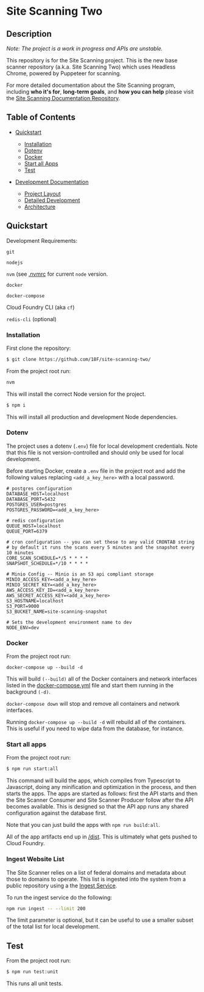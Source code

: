 # Site Scanning Two 

## Description
_Note: The project is a work in progress and APIs are unstable._

This repository is for the Site Scanning project. This is the new base scanner repository (a.k.a. Site Scanning Two) which uses Headless Chrome, powered by Puppeteer for scanning. 

For more detailed documentation about the Site Scanning program, including **who it's for**, **long-term goals**, and **how you can help** please visit the [Site Scanning Documentation Repository](https://github.com/18F/site-scanning-documentation).


## Table of Contents

* [Quickstart](#quickstart)
    * [Installation](#Installation)
    * [Dotenv](#Dotenv)
    * [Docker](#Docker)
    * [Start all Apps](#start-all-apps)
    * [Test](#test)

* [Development Documentation](./docs)
    * [Project Layout](./docs/layout.md)
    * [Detailed Development](./docs/development.md)
    * [Architecture](./docs/architecture/README.md)


## Quickstart

Development Requirements:

`git`

`nodejs`

`nvm` (see [.nvmrc](./.nvmrc) for current `node` version.

`docker`

`docker-compose`

Cloud Foundry CLI (aka `cf`)

`redis-cli` (optional)

### Installation

First clone the repository:

```bash
$ git clone https://github.com/18F/site-scanning-two/
```


From the project root run:

```bash
nvm
```
This will install the correct Node version for the project.


```bash
$ npm i
```
This will install all production and development Node dependencies.

### Dotenv
The project uses a dotenv (`.env`) file for local development credentials. Note that this file is not version-controlled and should only be used for local development.

Before starting Docker, create a `.env` file in the project root and add the following values replacing `<add_a_key_here>` with a local password. 

```
# postgres configuration
DATABASE_HOST=localhost
DATABASE_PORT=5432
POSTGRES_USER=postgres
POSTGRES_PASSWORD=<add_a_key_here>

# redis configuration
QUEUE_HOST=localhost
QUEUE_PORT=6379

# cron configuration -- you can set these to any valid CRONTAB string
# by default it runs the scans every 5 minutes and the snapshot every 10 minutes
CORE_SCAN_SCHEDULE=*/5 * * * *
SNAPSHOT_SCHEDULE=*/10 * * * *

# Minio Config -- Minio is an S3 api compliant storage
MINIO_ACCESS_KEY=<add_a_key_here>
MINIO_SECRET_KEY=<add_a_key_here>
AWS_ACCESS_KEY_ID=<add_a_key_here>
AWS_SECRET_ACCESS_KEY=<add_a_key_here>
S3_HOSTNAME=localhost
S3_PORT=9000
S3_BUCKET_NAME=site-scanning-snapshot

# Sets the development environment name to dev
NODE_ENV=dev
```


### Docker
From the project root run:

```
docker-compose up --build -d
```

This will build `(--build)` all of the Docker containers and network interfaces listed in the [docker-compose.yml](`docker-compose.yml`) file and start them running in the background `(-d)`. 

`docker-compose down` will stop and remove all containers and network interfaces. 

Running `docker-compose up --build -d` will rebuild all of the containers. This is useful if you need to wipe data from the 
database, for instance. 

### Start all apps
From the project root run:

```bash
$ npm run start:all
```

This command will build the apps, which compiles from Typescript to Javascript, doing any minification and optimization in the process, and then starts the apps. The apps are started as follows: first the API starts and then the Site Scanner Consumer and Site Scanner Producer follow after the API becomes available. This is designed so that the API app runs any shared configuration against the database first. 

Note that you can just build the apps with `npm run build:all`. 

All of the app artifacts end up in [/dist](dist). This is ultimately what gets pushed to Cloud Foundry.


### Ingest Website List

The Site Scanner relies on a list of federal domains and metadata about those to domains to operate. 
This list is ingested into the system from a public repository using a the [Ingest Service](libs/ingest).

To run the ingest service do the following: 

```bash
npm run ingest -- --limit 200
```

The limit parameter is optional, but it can be useful to use a smaller subset of the total list for local development.

## Test
From the project root run:

```bash
$ npm run test:unit
```
This runs all unit tests. 


